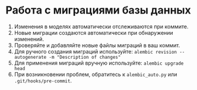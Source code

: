 # Работа с миграциями базы данных

1. Изменения в моделях автоматически отслеживаются при коммите.
2. Новые миграции создаются автоматически при обнаружении изменений.
3. Проверяйте и добавляйте новые файлы миграций в ваш коммит.
4. Для ручного создания миграций используйте:
   `alembic revision --autogenerate -m "Description of changes"`
5. Для применения миграций вручную используйте:
   `alembic upgrade head`
6. При возникновении проблем, обратитесь к `alembic_auto.py` или `.git/hooks/pre-commit`.
